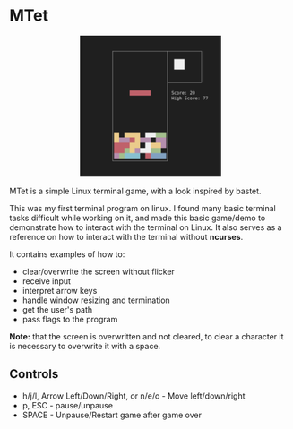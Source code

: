 # MTet

<p align="center">
   <img src="https://github.com/MMqd/mtet/blob/main/screenshot.png?raw=true" width="50%" alt="center image" />
</p>

MTet is a simple Linux terminal game, with a look inspired by bastet.

This was my first terminal program on linux. I found many basic terminal tasks difficult while working on it, and made this basic game/demo to demonstrate how to interact with the terminal on Linux. It also serves as a reference on how to interact with the terminal without **ncurses**.

It contains examples of how to:
* clear/overwrite the screen without flicker
* receive input
* interpret arrow keys
* handle window resizing and termination
* get the user's path
* pass flags to the program

**Note:** that the screen is overwritten and not cleared, to clear a character it is necessary to overwrite it with a space.

## Controls
* h/j/l, Arrow Left/Down/Right, or n/e/o - Move left/down/right
* p, ESC - pause/unpause
* SPACE - Unpause/Restart game after game over
